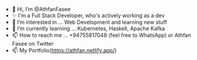 - 👋 Hi, I’m @AthfanFasee
- ✨ I'm a Full Stack Developer, who's actively working as a dev
- 👀 I’m interested in ... Web Development and learning new stuff
- 🌱 I’m currently learning ... Kubernetes, Haskell, Apache Kafka
- 📫 How to reach me ... +94755817048 (feel free to WhatsApp) or Athfan Fasee on Twitter
- 📫 My Portfolio(https://athfan.netlify.app/)

<!---
AthfanFasee/AthfanFasee is a ✨ special ✨ repository because its `README.md` (this file) appears on your GitHub profile.
You can click the Preview link to take a look at your changes.
--->
